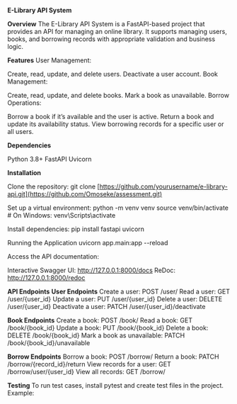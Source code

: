 **E-Library API System**

**Overview**
The E-Library API System is a FastAPI-based project that provides an API for managing an online library. It supports managing users, books, and borrowing records with appropriate validation and business logic.

**Features**
User Management:

Create, read, update, and delete users.
Deactivate a user account.
Book Management:

Create, read, update, and delete books.
Mark a book as unavailable.
Borrow Operations:

Borrow a book if it’s available and the user is active.
Return a book and update its availability status.
View borrowing records for a specific user or all users.

**Dependencies**

Python 3.8+
FastAPI
Uvicorn

**Installation**

Clone the repository:
git clone [https://github.com/yourusername/e-library-api.git](https://github.com/Omoseke/assessment.git)

Set up a virtual environment:
python -m venv venv
source venv/bin/activate  # On Windows: venv\Scripts\activate

Install dependencies:
pip install fastapi uvicorn

Running the Application
uvicorn app.main:app --reload

Access the API documentation:

Interactive Swagger UI: http://127.0.0.1:8000/docs
ReDoc: http://127.0.0.1:8000/redoc

**API Endpoints**
**User Endpoints**
Create a user: POST /user/
Read a user: GET /user/{user_id}
Update a user: PUT /user/{user_id}
Delete a user: DELETE /user/{user_id}
Deactivate a user: PATCH /user/{user_id}/deactivate

**Book Endpoints**
Create a book: POST /book/
Read a book: GET /book/{book_id}
Update a book: PUT /book/{book_id}
Delete a book: DELETE /book/{book_id}
Mark a book as unavailable: PATCH /book/{book_id}/unavailable

**Borrow Endpoints**
Borrow a book: POST /borrow/
Return a book: PATCH /borrow/{record_id}/return
View records for a user: GET /borrow/user/{user_id}
View all records: GET /borrow/

**Testing**
To run test cases, install pytest and create test files in the project. Example:

